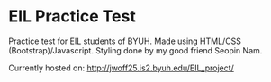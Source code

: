 # EIL Practice Test
Practice test for EIL students of BYUH.
Made using HTML/CSS (Bootstrap)/Javascript.
Styling done by my good friend Seopin Nam.

Currently hosted on: http://jwoff25.is2.byuh.edu/EIL_project/
